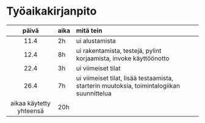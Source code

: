 # Työaikakirjanpito 

| päivä | aika | mitä tein  |
| :----:|:-----| :-----|
|  11.4 | 2h  |  ui alustamista |
| 12.4  | 8h  | ui rakentamista, testejä, pylint korjaamista, invoke käyttöönotto|
| 22.4  | 3h  | ui viimeiset tilat |
| 26.4  | 7h  | ui viimeiset tilat, lisää testaamista, starterin muutoksia, toimintalogiikan suunnittelua|
| aikaa käytetty yhteensä | 20h |
